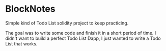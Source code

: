 # BlockNotes

Simple kind of Todo List solidity project to keep practicing. 

The goal was to write some code and finish it in a short period of time. I didn't want to build a perfect Todo List Dapp, I just wanted to write a Todo List that works.
